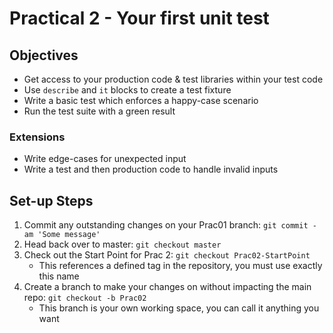 # Practical 2 - Your first unit test

## Objectives
* Get access to your production code & test libraries within your test code
* Use `describe` and `it` blocks to create a test fixture
* Write a basic test which enforces a happy-case scenario
* Run the test suite with a green result

### Extensions
* Write edge-cases for unexpected input
* Write a test and then production code to handle invalid inputs

## Set-up Steps
1. Commit any outstanding changes on your Prac01 branch: `git commit -am 'Some message'`
1. Head back over to master: `git checkout master`
1. Check out the Start Point for Prac 2: `git checkout Prac02-StartPoint`
    - This references a defined tag in the repository, you must use exactly this name
1. Create a branch to make your changes on without impacting the main repo: `git checkout -b Prac02`
    - This branch is your own working space, you can call it anything you want
